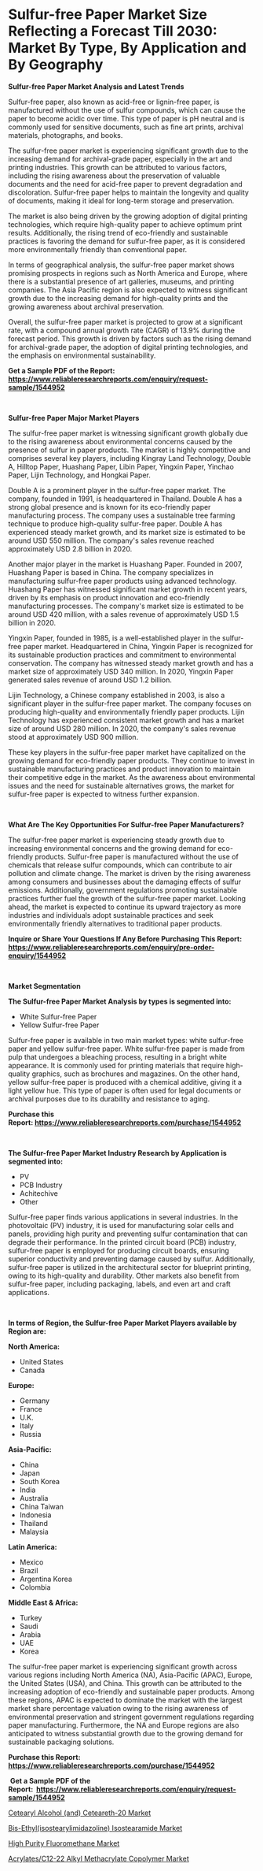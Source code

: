 <p><h1>Sulfur-free Paper Market Size Reflecting a Forecast Till 2030: Market By Type, By Application and By Geography</h1></p><p><strong>Sulfur-free Paper Market Analysis and Latest Trends</strong></p>
<p><p>Sulfur-free paper, also known as acid-free or lignin-free paper, is manufactured without the use of sulfur compounds, which can cause the paper to become acidic over time. This type of paper is pH neutral and is commonly used for sensitive documents, such as fine art prints, archival materials, photographs, and books.</p><p>The sulfur-free paper market is experiencing significant growth due to the increasing demand for archival-grade paper, especially in the art and printing industries. This growth can be attributed to various factors, including the rising awareness about the preservation of valuable documents and the need for acid-free paper to prevent degradation and discoloration. Sulfur-free paper helps to maintain the longevity and quality of documents, making it ideal for long-term storage and preservation.</p><p>The market is also being driven by the growing adoption of digital printing technologies, which require high-quality paper to achieve optimum print results. Additionally, the rising trend of eco-friendly and sustainable practices is favoring the demand for sulfur-free paper, as it is considered more environmentally friendly than conventional paper.</p><p>In terms of geographical analysis, the sulfur-free paper market shows promising prospects in regions such as North America and Europe, where there is a substantial presence of art galleries, museums, and printing companies. The Asia Pacific region is also expected to witness significant growth due to the increasing demand for high-quality prints and the growing awareness about archival preservation.</p><p>Overall, the sulfur-free paper market is projected to grow at a significant rate, with a compound annual growth rate (CAGR) of 13.9% during the forecast period. This growth is driven by factors such as the rising demand for archival-grade paper, the adoption of digital printing technologies, and the emphasis on environmental sustainability.</p></p>
<p><strong>Get a Sample PDF of the Report:&nbsp; <a href="https://www.reliableresearchreports.com/enquiry/request-sample/1544952">https://www.reliableresearchreports.com/enquiry/request-sample/1544952</a></strong></p>
<p>&nbsp;</p>
<p><strong>Sulfur-free Paper Major Market Players</strong></p>
<p><p>The sulfur-free paper market is witnessing significant growth globally due to the rising awareness about environmental concerns caused by the presence of sulfur in paper products. The market is highly competitive and comprises several key players, including Kingray Land Technology, Double A, Hilltop Paper, Huashang Paper, Libin Paper, Yingxin Paper, Yinchao Paper, Lijin Technology, and Hongkai Paper.</p><p>Double A is a prominent player in the sulfur-free paper market. The company, founded in 1991, is headquartered in Thailand. Double A has a strong global presence and is known for its eco-friendly paper manufacturing process. The company uses a sustainable tree farming technique to produce high-quality sulfur-free paper. Double A has experienced steady market growth, and its market size is estimated to be around USD 550 million. The company's sales revenue reached approximately USD 2.8 billion in 2020.</p><p>Another major player in the market is Huashang Paper. Founded in 2007, Huashang Paper is based in China. The company specializes in manufacturing sulfur-free paper products using advanced technology. Huashang Paper has witnessed significant market growth in recent years, driven by its emphasis on product innovation and eco-friendly manufacturing processes. The company's market size is estimated to be around USD 420 million, with a sales revenue of approximately USD 1.5 billion in 2020.</p><p>Yingxin Paper, founded in 1985, is a well-established player in the sulfur-free paper market. Headquartered in China, Yingxin Paper is recognized for its sustainable production practices and commitment to environmental conservation. The company has witnessed steady market growth and has a market size of approximately USD 340 million. In 2020, Yingxin Paper generated sales revenue of around USD 1.2 billion.</p><p>Lijin Technology, a Chinese company established in 2003, is also a significant player in the sulfur-free paper market. The company focuses on producing high-quality and environmentally friendly paper products. Lijin Technology has experienced consistent market growth and has a market size of around USD 280 million. In 2020, the company's sales revenue stood at approximately USD 900 million.</p><p>These key players in the sulfur-free paper market have capitalized on the growing demand for eco-friendly paper products. They continue to invest in sustainable manufacturing practices and product innovation to maintain their competitive edge in the market. As the awareness about environmental issues and the need for sustainable alternatives grows, the market for sulfur-free paper is expected to witness further expansion.</p></p>
<p>&nbsp;</p>
<p><strong>What Are The Key Opportunities For Sulfur-free Paper Manufacturers?</strong></p>
<p><p>The sulfur-free paper market is experiencing steady growth due to increasing environmental concerns and the growing demand for eco-friendly products. Sulfur-free paper is manufactured without the use of chemicals that release sulfur compounds, which can contribute to air pollution and climate change. The market is driven by the rising awareness among consumers and businesses about the damaging effects of sulfur emissions. Additionally, government regulations promoting sustainable practices further fuel the growth of the sulfur-free paper market. Looking ahead, the market is expected to continue its upward trajectory as more industries and individuals adopt sustainable practices and seek environmentally friendly alternatives to traditional paper products.</p></p>
<p><strong>Inquire or Share Your Questions If Any Before Purchasing This Report: <a href="https://www.reliableresearchreports.com/enquiry/pre-order-enquiry/1544952">https://www.reliableresearchreports.com/enquiry/pre-order-enquiry/1544952</a></strong></p>
<p>&nbsp;</p>
<p><strong>Market Segmentation</strong></p>
<p><strong>The Sulfur-free Paper Market Analysis by types is segmented into:</strong></p>
<p><ul><li>White Sulfur-free Paper</li><li>Yellow Sulfur-free Paper</li></ul></p>
<p><p>Sulfur-free paper is available in two main market types: white sulfur-free paper and yellow sulfur-free paper. White sulfur-free paper is made from pulp that undergoes a bleaching process, resulting in a bright white appearance. It is commonly used for printing materials that require high-quality graphics, such as brochures and magazines. On the other hand, yellow sulfur-free paper is produced with a chemical additive, giving it a light yellow hue. This type of paper is often used for legal documents or archival purposes due to its durability and resistance to aging.</p></p>
<p><strong>Purchase this Report:&nbsp;<a href="https://www.reliableresearchreports.com/purchase/1544952">https://www.reliableresearchreports.com/purchase/1544952</a></strong></p>
<p>&nbsp;</p>
<p><strong>The Sulfur-free Paper Market Industry Research by Application is segmented into:</strong></p>
<p><ul><li>PV</li><li>PCB Industry</li><li>Achitechive</li><li>Other</li></ul></p>
<p><p>Sulfur-free paper finds various applications in several industries. In the photovoltaic (PV) industry, it is used for manufacturing solar cells and panels, providing high purity and preventing sulfur contamination that can degrade their performance. In the printed circuit board (PCB) industry, sulfur-free paper is employed for producing circuit boards, ensuring superior conductivity and preventing damage caused by sulfur. Additionally, sulfur-free paper is utilized in the architectural sector for blueprint printing, owing to its high-quality and durability. Other markets also benefit from sulfur-free paper, including packaging, labels, and even art and craft applications.</p></p>
<p>&nbsp;</p>
<p><strong>In terms of Region, the Sulfur-free Paper Market Players available by Region are:</strong></p>
<p>
    <p> <strong> North America: </strong>
        <ul>
            <li>United States</li>
            <li>Canada</li>
        </ul>
        </p> 
    <p> <strong> Europe: </strong>
        <ul>
            <li>Germany</li>
            <li>France</li>
            <li>U.K.</li>
            <li>Italy</li>
            <li>Russia</li>
        </ul>
        </p> 
    <p> <strong> Asia-Pacific: </strong>
        <ul>
            <li>China</li>
            <li>Japan</li>
            <li>South Korea</li>
            <li>India</li>
            <li>Australia</li>
            <li>China Taiwan</li>
            <li>Indonesia</li>
            <li>Thailand</li>
            <li>Malaysia</li>
        </ul>
        </p> 
    <p> <strong> Latin America: </strong>
        <ul>
            <li>Mexico</li>
            <li>Brazil</li>
            <li>Argentina Korea</li>
            <li>Colombia</li>
        </ul>
        </p> 
    <p> <strong> Middle East & Africa: </strong>
        <ul>
            <li>Turkey</li>
            <li>Saudi</li>
            <li>Arabia</li>
            <li>UAE</li>
            <li>Korea</li>
        </ul>
    </p>
    </p>
<p><p>The sulfur-free paper market is experiencing significant growth across various regions including North America (NA), Asia-Pacific (APAC), Europe, the United States (USA), and China. This growth can be attributed to the increasing adoption of eco-friendly and sustainable paper products. Among these regions, APAC is expected to dominate the market with the largest market share percentage valuation owing to the rising awareness of environmental preservation and stringent government regulations regarding paper manufacturing. Furthermore, the NA and Europe regions are also anticipated to witness substantial growth due to the growing demand for sustainable packaging solutions.</p></p>
<p><strong>Purchase this Report: <a href="https://www.reliableresearchreports.com/purchase/1544952">https://www.reliableresearchreports.com/purchase/1544952</a></strong></p>
<p>&nbsp;<strong>Get a Sample PDF of the Report:&nbsp;&nbsp;<a href="https://www.reliableresearchreports.com/enquiry/request-sample/1544952">https://www.reliableresearchreports.com/enquiry/request-sample/1544952</a></strong></p>
<p><strong></strong></p>
<p><p><a href="https://github.com/gaydyna/Market-Research-Report-List-1/blob/main/cetearyl-alcohol-and-ceteareth-20-market.md">Cetearyl Alcohol (and) Ceteareth-20 Market</a></p><p><a href="https://github.com/tamvrosiya/Market-Research-Report-List-1/blob/main/bis-ethylisostearylimidazoline-isostearamide-market.md">Bis-Ethyl(isostearylimidazoline) Isostearamide Market</a></p><p><a href="https://github.com/JameTravis/Market-Research-Report-List-2/blob/main/high-purity-fluoromethane-market.md">High Purity Fluoromethane Market</a></p><p><a href="https://github.com/amonskiyk/Market-Research-Report-List-1/blob/main/acrylatesc12-22-alkyl-methacrylate-copolymer-market.md">Acrylates/C12-22 Alkyl Methacrylate Copolymer Market</a></p></p>